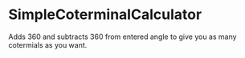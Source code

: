 # SimpleCoterminalCalculator
Adds 360 and subtracts 360 from entered angle to give you as many cotermials as you want. 
